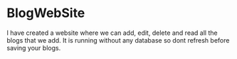 # BlogWebSite
I have created a website where we can add, edit, delete and read all the blogs that we add. It is running without any database so dont refresh before saving your blogs.
